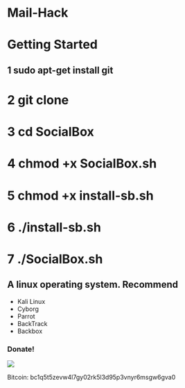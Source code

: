 # Mail-Hack #
# Getting Started #

## 1 sudo apt-get install git ##
# 2 git clone 
# 3 cd SocialBox
# 4 chmod +x SocialBox.sh
# 5 chmod +x install-sb.sh
# 6 ./install-sb.sh
# 7 ./SocialBox.sh

## A linux operating system. Recommend ##
- Kali Linux 
- Cyborg
- Parrot 
- BackTrack 
- Backbox

### Donate! ###

![](https://image.ibb.co/i4ES3U/bc.png)

Bitcoin: bc1q5t5zevw4l7gy02rk5l3d95p3vnyr6msgw6gva0
